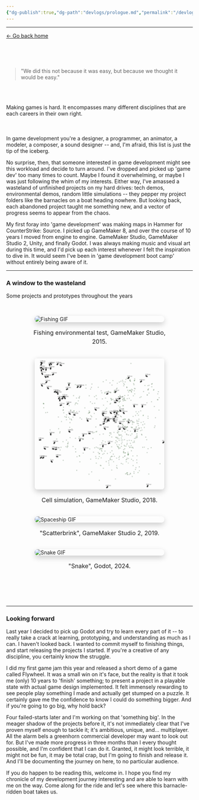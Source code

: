 ```yaml
---
{"dg-publish":true,"dg-path":"devlogs/prologue.md","permalink":"/devlogs/prologue/","dgHomeLink":true,"dgShowBacklinks":true,"dgShowInlineTitle":true,"dgShowFileTree":true,"dgEnableSearch":true,"dgShowToc":true,"dgLinkPreview":true,"dgShowTags":true,"noteIcon":""}
---
```


---
<a href="/" target="_self">← Go back home</a>
<div style="height: 50px;"></div>

<blockquote>
"We did this not because it was easy, but because we thought it would be easy."
</blockquote>
<div style="height: 50px;"></div>
Making games is hard.  It encompasses many different disciplines that are each careers in their own right.
<div style="height: 50px;"></div>
In game development you're a designer, a programmer, an animator, a modeler, a composer, a sound designer -- and, I'm afraid, this list is just the tip of the iceberg. 

No surprise, then, that someone interested in game development might see this workload and decide to turn around. I've dropped and picked up 'game dev' too many times to count. Maybe I found it overwhelming, or maybe I was just following the whim of my interests. Either way, I've amassed a wasteland of unfinished projects on my hard drives: tech demos, environmental demos, random little simulations -- they pepper my project folders like the barnacles on a boat heading nowhere. But looking back, each abandoned project taught me something new, and a vector of progress seems to appear from the chaos.

My first foray into 'game development' was making maps in Hammer for CounterStrike: Source. I picked up GameMaker 8, and over the course of 10 years I moved from engine to engine. GameMaker Studio, GameMaker Studio 2, Unity, and finally Godot. I was always making music and visual art during this time, and I'd pick up each interest whenever I felt the inspiration to dive in. It would seem I've been in 'game development boot camp' without entirely being aware of it.

---
### A window to the wasteland
Some projects and prototypes throughout the years
<div style=" display: grid; grid-template-columns: repeat(auto-fit, minmax(300px, 1fr)); gap: 2rem; max-width: 1200px; margin: 0 auto; padding: 2rem 0; "> <!-- Fishing Game --> <div style=" display: flex; flex-direction: column; align-items: center; gap: 1rem; "> <div style=" position: relative; width: 100%; max-width: 350px; border-radius: 8px; overflow: hidden; box-shadow: 0 6px 15px rgba(0,0,0,0.2); transition: transform 0.3s ease; " onmouseover="this.style.transform='scale(1.03)'" onmouseout="this.style.transform='scale(1)'"> <img src="https://github.com/code-baa/nullnxte-digital-garden/blob/main/public/images/fishing.gif?raw=true" alt="Fishing GIF" style="width: 100%; display: block;" /> </div> <p style=" width: 100%; max-width: 380px; margin:0; font-size:1rem; line-height:1.5; text-align: center; "> Fishing environmental test, GameMaker Studio, 2015. </p> </div> <!-- Cell Simulation --> <div style=" display: flex; flex-direction: column; align-items: center; gap: 1rem; "> <div style=" position: relative; width: 100%; max-width: 350px; border-radius: 8px; overflow: hidden; box-shadow: 0 6px 15px rgba(0,0,0,0.2); transition: transform 0.3s ease; " onmouseover="this.style.transform='scale(1.03)'" onmouseout="this.style.transform='scale(1)'"> <img src="https://github.com/code-baa/nullnxte-digital-garden/blob/main/public/images/cell_simulation.gif?raw=true" alt="Cell simulation GIF" style="width: 100%; display: block;" /> </div> <p style=" width: 100%; max-width: 380px; margin:0; font-size:1rem; line-height:1.5; text-align: center; "> Cell simulation, GameMaker Studio, 2018. </p> </div> <!-- Scatterbrink --> <div style=" display: flex; flex-direction: column; align-items: center; gap: 1rem; "> <div style=" position: relative; width: 100%; max-width: 350px; border-radius: 8px; overflow: hidden; box-shadow: 0 6px 15px rgba(0,0,0,0.2); transition: transform 0.3s ease; " onmouseover="this.style.transform='scale(1.03)'" onmouseout="this.style.transform='scale(1)'"> <img src="https://github.com/code-baa/nullnxte-digital-garden/blob/main/public/images/scatterbrink.gif?raw=true" alt="Spaceship GIF" style="width: 100%; display: block;" /> </div> <p style=" width: 100%; max-width: 380px; margin:0; font-size:1rem; line-height:1.5; text-align: center; "> "Scatterbrink", GameMaker Studio 2, 2019. </p> </div> <!-- Snake --> <div style=" display: flex; flex-direction: column; align-items: center; gap: 1rem; "> <div style=" position: relative; width: 100%; max-width: 350px; border-radius: 8px; overflow: hidden; box-shadow: 0 6px 15px rgba(0,0,0,0.2); transition: transform 0.3s ease; " onmouseover="this.style.transform='scale(1.03)'" onmouseout="this.style.transform='scale(1)'"> <img src="https://github.com/code-baa/nullnxte-digital-garden/blob/main/public/images/snake.gif?raw=true" alt="Snake GIF" style="width: 100%; display: block;" /> </div> <p style=" width: 100%; max-width: 380px; margin:0; font-size:1rem; line-height:1.5; text-align: center; "> "Snake", Godot, 2024. </p> </div> </div>
<div style="height: 50px;"></div>

---
### Looking forward
Last year I decided to pick up Godot and try to learn every part of it -- to really take a crack at learning, prototyping, and understanding as much as I can. I haven't looked back. I wanted to commit myself to finishing things, and start releasing the projects I started. If you're a creative of any discipline, you certainly know the struggle. 

I did my first game jam this year and released a short demo of a game called Flywheel. It was a small win on it's face, but the reality is that it took me (only) 10 years to 'finish' something; to present a project in a playable state with actual game design implemented. It felt immensely rewarding to see people play something I made and actually get stumped on a puzzle. It certainly gave me the confidence to know I could do something bigger. And if you're going to go big, why hold back?

Four failed-starts later and I'm working on that 'something big'. In the meager shadow of the projects before it, it's not immediately clear that I've proven myself enough to tackle it; it's ambitious, unique, and... multiplayer. All the alarm bels a greenhorn commercial developer may want to look out for. But I've made more progress in three months than I every thought possible, and I'm confident that I can do it. Granted, it might look terrible, it might not be fun, it may be total crap, but I'm going to finish and release it. And I'll be documenting the journey on here, to no particular audience. 

If you do happen to be reading this, welcome in. I hope you find my chronicle of my development journey interesting and are able to learn with me on the way. Come along for the ride and let's see where this barnacle-ridden boat takes us.

<div style="height: 50px;"></div>



















































